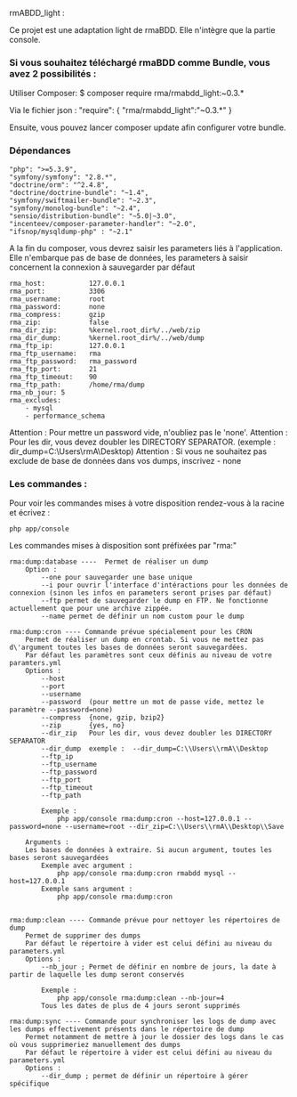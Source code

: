 rmABDD_light :

Ce projet est une adaptation light de rmaBDD. Elle n'intègre que la partie console.

### Si vous souhaitez téléchargé rmaBDD comme Bundle, vous avez 2 possibilités :

Utiliser Composer:
    $ composer require rma/rmabdd_light:~0.3.*

Via le fichier json :
    "require": {
        "rma/rmabdd_light":"~0.3.*"
    }

Ensuite, vous pouvez lancer composer update afin configurer votre bundle.

### Dépendances
    "php": ">=5.3.9",
    "symfony/symfony": "2.8.*",
    "doctrine/orm": "^2.4.8",
    "doctrine/doctrine-bundle": "~1.4",
    "symfony/swiftmailer-bundle": "~2.3",
    "symfony/monolog-bundle": "~2.4",
    "sensio/distribution-bundle": "~5.0|~3.0",
    "incenteev/composer-parameter-handler": "~2.0",
    "ifsnop/mysqldump-php" : "~2.1"

A la fin du composer, vous devrez saisir les parameters liés à l'application. Elle n'embarque pas de base de données, les parameters à saisir concernent la connexion à sauvegarder par défaut
    
    rma_host:           127.0.0.1
    rma_port:           3306
    rma_username:       root
    rma_password:       none
    rma_compress:       gzip
    rma_zip:            false
    rma_dir_zip:        %kernel.root_dir%/../web/zip
    rma_dir_dump:       %kernel.root_dir%/../web/dump
    rma_ftp_ip:         127.0.0.1
    rma_ftp_username:   rma
    rma_ftp_password:   rma_password
    rma_ftp_port:       21
    rma_ftp_timeout:    90
    rma_ftp_path:       /home/rma/dump
    rma_nb_jour: 5
    rma_excludes:
        - mysql
        - performance_schema

Attention : Pour mettre un password vide, n'oubliez pas le 'none'.
Attention : Pour les dir, vous devez doubler les DIRECTORY SEPARATOR. (exemple : dir_dump=C:\\Users\\rmA\\Desktop)
Attention : Si vous ne souhaitez pas exclude de base de données dans vos dumps, inscrivez - none

### Les commandes :

Pour voir les commandes mises à votre disposition rendez-vous à la racine et écrivez :
    
    php app/console 

Les commandes mises à disposition sont préfixées par "rma:"
    
    rma:dump:database ----  Permet de réaliser un dump 
        Option :
            --one pour sauvegarder une base unique
            --i pour ouvrir l'interface d'intéractions pour les données de connexion (sinon les infos en parameters seront prises par défaut)
            --ftp permet de sauvegarder le dump en FTP. Ne fonctionne actuellement que pour une archive zippée. 
            --name permet de définir un nom custom pour le dump

    rma:dump:cron ---- Commande prévue spécialement pour les CRON
        Permet de réaliser un dump en crontab. Si vous ne mettez pas d\'argument toutes les bases de données seront sauvegardées.
        Par défaut les paramètres sont ceux définis au niveau de votre paramters.yml
        Options : 
            --host
            --port
            --username
            --password  (pour mettre un mot de passe vide, mettez le paramètre --password=none)
            --compress  {none, gzip, bzip2}
            --zip       {yes, no}
            --dir_zip   Pour les dir, vous devez doubler les DIRECTORY SEPARATOR 
            --dir_dump  exemple :  --dir_dump=C:\\Users\\rmA\\Desktop
            --ftp_ip 
            --ftp_username
            --ftp_password
            --ftp_port
            --ftp_timeout
            --ftp_path

            Exemple :
                php app/console rma:dump:cron --host=127.0.0.1 --password=none --username=root --dir_zip=C:\\Users\\rmA\\Desktop\\Save

        Arguments :
        Les bases de données à extraire. Si aucun argument, toutes les bases seront sauvegardées
            Exemple avec argument : 
                php app/console rma:dump:cron rmabdd mysql --host=127.0.0.1
            Exemple sans argument : 
                php app/console rma:dump:cron 


    rma:dump:clean ---- Commande prévue pour nettoyer les répertoires de dump
        Permet de supprimer des dumps
        Par défaut le répertoire à vider est celui défini au niveau du parameters.yml
        Options : 
            --nb_jour ; Permet de définir en nombre de jours, la date à partir de laquelle les dump seront conservés

            Exemple :
                php app/console rma:dump:clean --nb-jour=4 
            Tous les dates de plus de 4 jours seront supprimés

    rma:dump:sync ---- Commande pour synchroniser les logs de dump avec les dumps effectivement présents dans le répertoire de dump
        Permet notamment de mettre à jour le dossier des logs dans le cas où vous supprimeriez manuellement des dumps
        Par défaut le répertoire à vider est celui défini au niveau du parameters.yml
        Options :
            --dir_dump ; permet de définir un répertoire à gérer spécifique 
